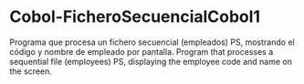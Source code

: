 # Cobol-FicheroSecuencialCobol1
Programa que procesa un fichero secuencial (empleados) PS, mostrando el código y nombre de empleado por pantalla. Program that processes a sequential file (employees) PS, displaying the employee code and name on the screen.

